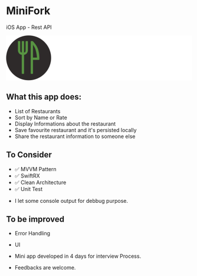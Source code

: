 # MiniFork 

iOS App - Rest API 

![Alt text](./brand.png?raw=true "Banner")

## What this app does: 

- List of Restaurants
- Sort by Name or Rate
- Display Informations about the restaurant
- Save favourite restaurant and it's persisted locally
- Share the restaurant information to someone else

## To Consider 

- ✅ MVVM Pattern 
- ✅ SwiftRX
- ✅ Clean Architecture
- ✅ Unit Test

* I let some console output for debbug purpose.

## To be improved

- Error Handling
- UI 

- Mini app developed in 4 days for interview Process. 
- Feedbacks are welcome.

